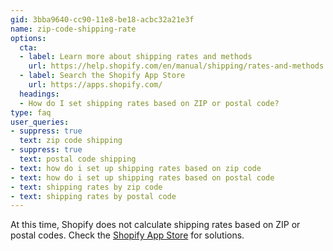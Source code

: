 ```yaml
---
gid: 3bba9640-cc90-11e8-be18-acbc32a21e3f
name: zip-code-shipping-rate
options:
  cta:
  - label: Learn more about shipping rates and methods
    url: https://help.shopify.com/en/manual/shipping/rates-and-methods
  - label: Search the Shopify App Store
    url: https://apps.shopify.com/
  headings:
  - How do I set shipping rates based on ZIP or postal code?
type: faq
user_queries:
- suppress: true
  text: zip code shipping
- suppress: true
  text: postal code shipping
- text: how do i set up shipping rates based on zip code
- text: how do i set up shipping rates based on postal code
- text: shipping rates by zip code
- text: shipping rates by postal code
---
```


At this time, Shopify does not calculate shipping rates based on ZIP or postal codes. Check the [Shopify App Store](https://apps.shopify.com/) for solutions.
